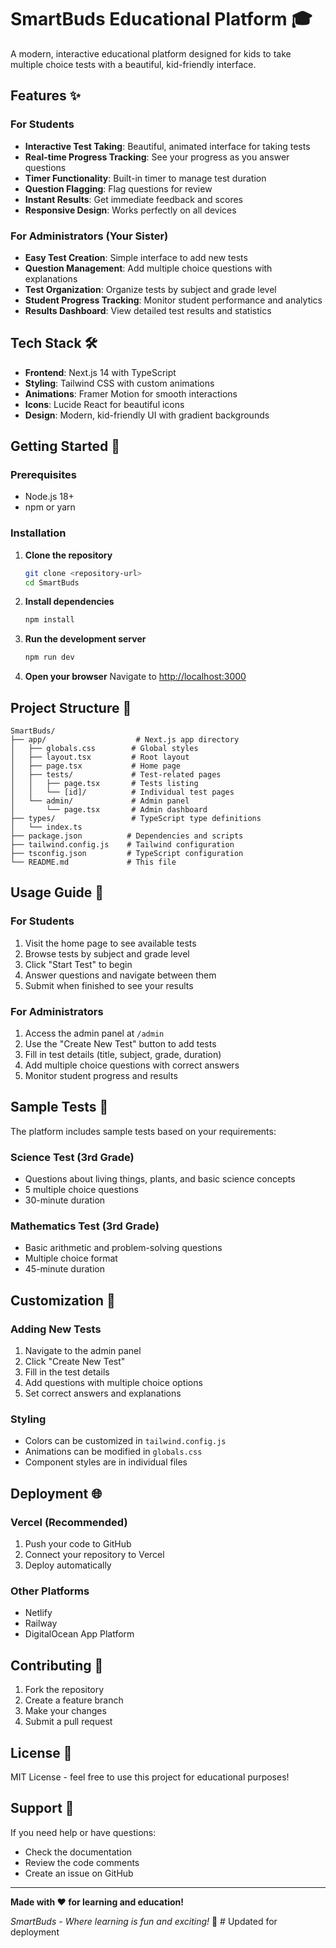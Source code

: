# SmartBuds Educational Platform 🎓

A modern, interactive educational platform designed for kids to take multiple choice tests with a beautiful, kid-friendly interface.

## Features ✨

### For Students
- **Interactive Test Taking**: Beautiful, animated interface for taking tests
- **Real-time Progress Tracking**: See your progress as you answer questions
- **Timer Functionality**: Built-in timer to manage test duration
- **Question Flagging**: Flag questions for review
- **Instant Results**: Get immediate feedback and scores
- **Responsive Design**: Works perfectly on all devices

### For Administrators (Your Sister)
- **Easy Test Creation**: Simple interface to add new tests
- **Question Management**: Add multiple choice questions with explanations
- **Test Organization**: Organize tests by subject and grade level
- **Student Progress Tracking**: Monitor student performance and analytics
- **Results Dashboard**: View detailed test results and statistics

## Tech Stack 🛠️

- **Frontend**: Next.js 14 with TypeScript
- **Styling**: Tailwind CSS with custom animations
- **Animations**: Framer Motion for smooth interactions
- **Icons**: Lucide React for beautiful icons
- **Design**: Modern, kid-friendly UI with gradient backgrounds

## Getting Started 🚀

### Prerequisites
- Node.js 18+ 
- npm or yarn

### Installation

1. **Clone the repository**
   ```bash
   git clone <repository-url>
   cd SmartBuds
   ```

2. **Install dependencies**
   ```bash
   npm install
   ```

3. **Run the development server**
   ```bash
   npm run dev
   ```

4. **Open your browser**
   Navigate to [http://localhost:3000](http://localhost:3000)

## Project Structure 📁

```
SmartBuds/
├── app/                    # Next.js app directory
│   ├── globals.css        # Global styles
│   ├── layout.tsx         # Root layout
│   ├── page.tsx           # Home page
│   ├── tests/             # Test-related pages
│   │   ├── page.tsx       # Tests listing
│   │   └── [id]/          # Individual test pages
│   └── admin/             # Admin panel
│       └── page.tsx       # Admin dashboard
├── types/                 # TypeScript type definitions
│   └── index.ts
├── package.json          # Dependencies and scripts
├── tailwind.config.js    # Tailwind configuration
├── tsconfig.json         # TypeScript configuration
└── README.md             # This file
```

## Usage Guide 📖

### For Students
1. Visit the home page to see available tests
2. Browse tests by subject and grade level
3. Click "Start Test" to begin
4. Answer questions and navigate between them
5. Submit when finished to see your results

### For Administrators
1. Access the admin panel at `/admin`
2. Use the "Create New Test" button to add tests
3. Fill in test details (title, subject, grade, duration)
4. Add multiple choice questions with correct answers
5. Monitor student progress and results

## Sample Tests 📝

The platform includes sample tests based on your requirements:

### Science Test (3rd Grade)
- Questions about living things, plants, and basic science concepts
- 5 multiple choice questions
- 30-minute duration

### Mathematics Test (3rd Grade)
- Basic arithmetic and problem-solving questions
- Multiple choice format
- 45-minute duration

## Customization 🎨

### Adding New Tests
1. Navigate to the admin panel
2. Click "Create New Test"
3. Fill in the test details
4. Add questions with multiple choice options
5. Set correct answers and explanations

### Styling
- Colors can be customized in `tailwind.config.js`
- Animations can be modified in `globals.css`
- Component styles are in individual files

## Deployment 🌐

### Vercel (Recommended)
1. Push your code to GitHub
2. Connect your repository to Vercel
3. Deploy automatically

### Other Platforms
- Netlify
- Railway
- DigitalOcean App Platform

## Contributing 🤝

1. Fork the repository
2. Create a feature branch
3. Make your changes
4. Submit a pull request

## License 📄

MIT License - feel free to use this project for educational purposes!

## Support 💬

If you need help or have questions:
- Check the documentation
- Review the code comments
- Create an issue on GitHub

---

**Made with ❤️ for learning and education!**

*SmartBuds - Where learning is fun and exciting!* 🌟 # Updated for deployment
